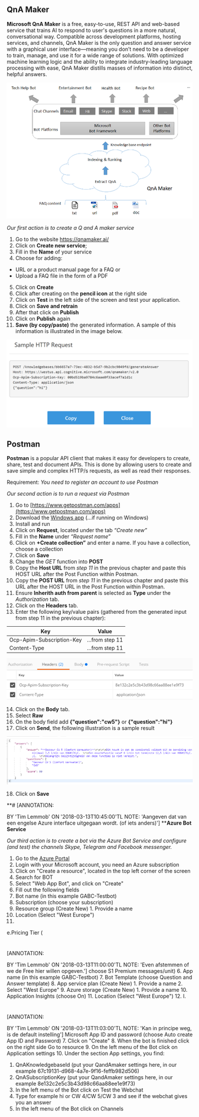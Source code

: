 ## QnA Maker

**Microsoft QnA Maker** is a free, easy-to-use, REST API and web-based service that trains AI to respond to user's questions in a more natural, conversational way. Compatible across development platforms, hosting services, and channels, QnA Maker is the only question and answer service with a graphical user interface—meaning you don’t need to be a developer to train, manage, and use it for a wide range of solutions.
With optimized machine learning logic and the ability to integrate industry-leading language processing with ease, QnA Maker distills masses of information into distinct, helpful answers.

![QnA Maker Overview](https://github.com/Rubicon-BV/GlobalAzureBootcamp2018/blob/master/Lab1/Pics/botFrameworkArch.png)

_Our first action is to create a Q and A maker service_
1. Go to the website https://qnamaker.ai/
2. Click on **Create new service**;
3. Fill in the **Name** of your service
4. Choose for adding:
  * URL or a product manual page for a FAQ or
  * Upload a FAQ file in the form of a PDF
5. Click on **Create**
6. Click after creating on the **pencil icon** at the right side
7. Click on **Test** in the left side of the screen and test your application.
8. Click on **Save and retrain**
9. After that click on **Publish**
10. Click on **Publish** again
11. **Save (by copy/paste)** the generated information. A sample of this information is illustrated in the image below.

![QnA Maker2](https://github.com/Rubicon-BV/GlobalAzureBootcamp2018/blob/master/Lab1/Pics/samplehttprequest.png)

## Postman

**Postman** is a popular API client that makes it easy for developers to create, share, test and document APIs. This is done by allowing users to create and save simple and complex HTTP/s requests, as well as read their responses. 

Requirement: _You need to register an account to use Postman_

_Our second action is to run a request via Postman_
1. Go to [https://www.getpostman.com/apps](https://www.getpostman.com/apps)
2. Download the [Windows app](https://app.getpostman.com/app/download/win64?_ga=2.73860118.544879161.1520368971-700872036.1520368971) (…if running on Windows)
3. Install and run
4.	Click on **Request**, located under the tab _“Create new”_
5.	Fill in the **Name** under _“Request name”_
6. Click on **+Create collection”** and enter a name. If you have a collection, choose a collection
7. Click on **Save**
8. Change the _GET_ function into **POST**
9. Copy the **Host URL** from _step 11_ in the previous chapter and paste this HOST URL after the Post Function within Postman.
10. Copy the **POST URL** from _step 11_ in the previous chapter and paste this URL after the HOST URL in the Post Function within Postman.
11. Ensure **Inherith auth from parent** is selected as **Type** under the _Authorization_ tab.
12. Click on the **Headers** tab.
13. Enter the following key/value pairs (gathered from the generated input from step 11 in the previous chapter):

| Key | Value |
| --- | --- |
| Ocp-Apim-Subscription-Key | …from step 11 |
| Content-Type | …from step 11 |

 ![Postman1](https://github.com/Rubicon-BV/GlobalAzureBootcamp2018/blob/master/Lab1/Pics/Postman1.png)

14. Click on the **Body** tab.
15. Select **Raw**
16. On the body field add **{"question":"cw5"}** or **{"question":"hi"}**
17. Click on **Send**, the following illustration is a sample result

 ![Postman2](https://github.com/Rubicon-BV/GlobalAzureBootcamp2018/blob/master/Lab1/Pics/Postman2.png)
 
18.	Click on **Save**

**#
[ANNOTATION:

BY &#39;Tim Lemmob&#39;
ON &#39;2018-03-13T10:45:00&#39;TL
NOTE: &#39;Aangeven dat van een engelse Azure interface uitgegaan wordt. (of iets anders)&#39;] ****Azure Bot Service**

_Our third action is to create a bot via the Azure Bot Service and configure (and test) the channels Skype, Telegram and Facebook messenger._

1. Go to the [Azure Portal](https://portal.azure.com/)
2. Login with your Microsoft account, you need an Azure subscription
3. Click on &quot;Create a resource&quot;, located in the top left corner of the screen
4. Search for BOT
5. Select &quot;Web App Bot&quot;, and click on &quot;Create&quot;
6. Fill out the following fields
  1. Bot name (in this example GABC-Testbot)
  2. Subscription (choose your subscription)
  3. Resource group (Create New)
    1. Provide a name
  4. Location (Select &quot;West Europe&quot;)
  5.
e.Pricing Tier (
#
[ANNOTATION:

BY &#39;Tim Lemmob&#39;
ON &#39;2018-03-13T11:00:00&#39;TL
NOTE: &#39;Even afstemmen of we de Free hier willen opgeven.&#39;]
choose S1 Premium messages/unit)
  6. App name (in this example GABC-Testbot)
  7. Bot Template (choose Question and Answer template)
  8. App service plan (Create New)
    1. Provide a name
    2. Select &quot;West Europe&quot;
  9. Azure storage (Create New)
    1. Provide a name
  10. Application Insights (choose On)
  11. Location (Select &quot;West Europe&quot;)
  12.
l.
#
[ANNOTATION:

BY &#39;Tim Lemmob&#39;
ON &#39;2018-03-13T11:03:00&#39;TL
NOTE: &#39;Kan in principe weg, is de default instelling&#39;]
Microsoft App ID and password (choose Auto create App ID and Password)
7. Click on &quot;Create&quot;
8. When the bot is finished click on the right side Go to resource
9. On the left menu of the Bot click on Application settings
10. Under the section App settings, you find:
  1. QnAKnowledgebaseId (put your QandAmaker settings here, in our example 67c19131-d968-4a7e-9f16-feffb982d506)
  2. QnASubscriptionKey (put your QandAmaker settings here, in our example 8e132c2e5c3b43d98c66aa88ee1e9f73)
11. In the left menu of the Bot click on Test the Webchat
  1. Type for example hi or CW 4/CW 5/CW 3 and see if the webchat gives you an answer
12. In the left menu of the Bot click on Channels
